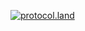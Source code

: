 [![protocol.land](https://arweave.net/eZp8gOeR8Yl_cyH9jJToaCrt2He1PHr0pR4o-mHbEcY)](https://protocol.land/#/repository/22e9f5c8-4c51-4512-ae33-4b5ad3ed420d)